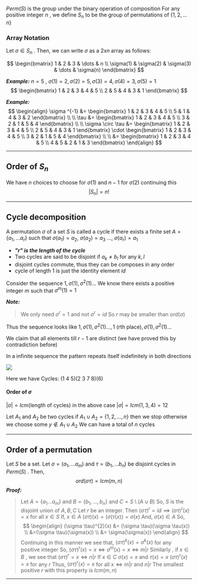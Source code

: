 $Perm(S)$ is the group under the binary operation of composition
For any positive integer $n$ , we define $S_{n}$ to be the group of permutations of $\{1, 2, \dots n \}$

### Array Notation

Let $\sigma \in S_{n}$ . Then, we can write $\sigma$ as a $2$x$n$ array as follows:

$$
\begin{bmatrix}
1 & 2 & 3 & \dots & n  \\
\sigma(1) & \sigma(2) & \sigma(3) & \dots & \sigma(n)
\end{bmatrix}
$$

***Example:***
$n=5$ , $\sigma(1)=2 , \sigma(2) = 5 , \sigma(3) = 4, \sigma(4) = 3 , \sigma(5) = 1$
$$
\begin{bmatrix}
1 & 2 & 3 & 4 & 5 \\
2 & 5 & 4 & 3 & 1
\end{bmatrix}
$$

***Example:***
$$
\begin{align}
\sigma ^{-1} &=
\begin{bmatrix}
1  & 2 & 3  & 4  & 5 \\
5  &  1  & 4  &  3  & 2
\end{bmatrix} \\ \\
\tau &= 
\begin{bmatrix}
1  & 2  & 3  & 4  &  5 \\
3  & 2  & 1  & 5  & 4
\end{bmatrix} \\ \\
\sigma \circ \tau &=
\begin{bmatrix}
1  & 2  & 3  & 4  & 5 \\
2  & 5  & 4  & 3  & 1
\end{bmatrix}
\cdot
\begin{bmatrix}
1  & 2  & 3  & 4  & 5  \\
3  & 2  & 1  & 5  & 4
\end{bmatrix} \\ \\
&=
\begin{bmatrix}
1  & 2  & 3  & 4  & 5 \\
4  & 5  & 2  & 1  & 3
\end{bmatrix}
\end{align}
$$

----

## Order of $S_{n}$

We have $n$ choices to choose for $\sigma(1)$ and $n-1$ for $\sigma(2)$
continuing this
$$
|S_{n}| = n!
$$

---

## Cycle decomposition

A permutation $\sigma$ of a set $S$ is called a cycle if there exists a finite set $A = \{ a_{1} , \dots a_{r} \}$ such that 
$\sigma(a_{1}) = a_{2} , \:\sigma(a_{2}) = a_{3} \:\dots , \:\sigma(a_{r}) = a_{1}$

- ***"$r$" is the length of the cycle***
- Two cycles are said to be disjoint if $a_{k} \neq b_{l}$  for any $k , l$
- disjoint cycles commute, thus they can be composes in any order
- cycle of length $1$ is just the identity element $id$

Consider the sequence 
$1, \sigma(1), \sigma^{2}(1) \dots$ 
We know there exists a positive integer $m$ such that $\sigma^{m}(1) = 1$

***Note:*** 
> We only need $\sigma^{r} =1$ 
> and not $\sigma^{r} = id$
> So $r$ may be smaller than $ord(\sigma)$

Thus the sequence looks like 
$1 , \sigma(1) , \sigma ^{2}(1) \dots , 1 \text{ (rth place)} , \sigma(1) , \sigma ^{2}(1) \dots$

We claim that all elements till $r-1$ are distinct
(we have proved this by contradiction before)

In a infinite sequence the pattern repeats itself indefinitely in both directions

![](https://i.imgur.com/XWPmmIo.png)

Here we have Cycles: $(1 \: 4 \: 5)(2 \: 3 \:7 \:8)(6)$

#### Order of $\sigma$
$|\sigma| = lcm(\text{length of cycles})$
in the above case $|\sigma| = lcm(1,3,4) = 12$

Let $A_{1}$ and $A_{2}$ be two cycles
if $A_{1} \cup A_{2} = \{ 1, 2,\dots ,n \}$ then we stop
otherwise we choose some $y \notin A_{1} \cup A_{2}$ 
We can have a total of $n$ cycles

---

## Order of a permutation

Let $S$ be a set.
Let $\sigma = (a_{1} , \dots a_{m})$  and $\tau = (b_{1} , \dots b_{n})$  be disjoint cycles in $Perm(S)$ .
Then,
$$
ord(\sigma \tau) = lcm(m ,n)
$$
***Proof:***
> Let $A = \{ a_{1}\dots a_{m}\}$  and $B = \{b_{1},\dots , b_{n} \}$  and $C = S \setminus (A \cup B )$
> So, $S$ is the disjoint union of $A , B ,C$
> Let $r$ be an integer.
> Then
> 	$(\sigma \tau)^{r} = id \implies (\sigma \tau)^{r}(x) = x$     for all $x \in S$
> If, $x \in A$
> 	$(\sigma \tau)(x) = (\sigma (\tau(x)) = \sigma(x)$
> And,  $\sigma(x) \in A$
> So,
$$
\begin{align}
(\sigma \tau)^{2}(x) &= (\sigma \tau)(\sigma \tau(x)) \\
&=(\sigma \tau)(\sigma(x)) \\
&= \sigma(\sigma(x))
\end{align}
$$
  Continuing in this manner we see that,
>$(\sigma \tau)^{k}(x) = \sigma ^{k}(x)$
>for any positive integer 
>So, 
>	$(\sigma \tau)^{r}(x) = x \iff \sigma ^{m}(x) = x \iff m |r$
>Similarly , if $x \in B$ , we see that
>	$(\sigma \tau)^{r} = x \iff n |r$
>If $x \in C$
>	$\sigma(x) = x$  and  $\tau(x)=x$
>	$(\sigma \tau)^{r}(x)=x$       for any $r$
>Thus,
>	$(\sigma \tau)^{r}(x)=x$   for all $x \iff m|r$  and  $n|r$
>	The smallest positive $r$ with this property is $lcm(m,n)$

----

